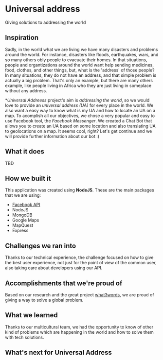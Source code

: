 # Universal address

Giving solutions to addressing the world

## Inspiration

Sadly, in the world what we are living we have many disasters and problems around the world. For instance, disasters like floods, earthquakes, wars, and so many others obly people to evacuate their homes. In that situations, people and organtizations around the world want help sending medicines, food, clothes, and other things, but, what is the 'address' of those people? In many situations, they do not have an address, and that simple problem is actually a big problem. That's only an example, but there are many others example, like people living in Africa who they are just living in someplace without any address.

**Universal Addreess* project's aim is *addressing the world*, so we would love to provide an *universal address (UA)* for every place in the world. We also want a easy way to know what is my UA and how to locate an UA on a map. To acomplish all our objectives, we chose a very popular and easy to use Facebook tool, the *Facebook Messenger*. We created a Chat Bot that allows you to create an UA based on some location and also translating UA to geolocations on a map. It seems cool, right? Let's get continue and we will provide further information about our bot :)

## What it does
TBD

## How we built it
This application was created using **NodeJS**. These are the main packages that we are using:

- [Facebook API](https://www.npmjs.com/package/fb)
- NodeJS
- MongoDB
- Google Maps
- MapQuest
- Express

## Challenges we ran into

Thanks to our technical experience, the challenge focused on how to give the best user experience, not just for the point of view of the common user, also taking care about developers using our API.

## Accomplishments that we're proud of

Based on our research and the great project [what3words](https://what3words.com/), we are proud of giving a way to solve a global problem.

## What we learned

Thanks to our multicultural team, we had the opportunity to know of other kind of problems which are happening in the world and how to solve them with tech solutions.

## What's next for Universal Address

